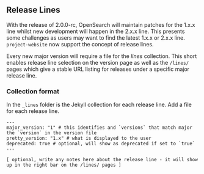 ## Release Lines

With the release of 2.0.0-rc, OpenSearch will maintain patches for the 1.x.x line whilst new development will happen in the 2.x.x line. This presents some challenges as users may want to find the latest 1.x.x or 2.x.x line. `project-website` now support the concept of release lines. 

Every new major version will require a file for the _lines_ collection. This short enables release line selection on the version page as well as the `/lines/` pages which give a stable URL listing for releases under a specific major release line.

### Collection format

In the `_lines` folder is the Jekyll collection for each release line. Add a file for each release line.

```
---
major_version: "1" # this identifies and `versions` that match major the `version` in the version file
pretty_version: "1.x" # what is displayed to the user
deprecated: true # optional, will show as deprecated if set to `true`
---

[ optional, write any notes here about the release line - it will show up in the right bar on the /lines/ pages ]

```


